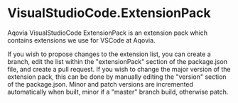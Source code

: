 # VisualStudioCode.ExtensionPack

Aqovia VisualStudioCode ExtensionPack is an extension pack which contains extensions we use for VSCode at Aqovia.

If you wish to propose changes to the extension list, you can create a branch, edit the list within the "extensionPack" section of the package.json file, and create a pull request. If you wish to change the major version of the extension pack, this can be done by manually editing the "version" section of the package.json. Minor and patch versions are incremented automatically when built, minor if a "master" branch build, otherwise patch.
